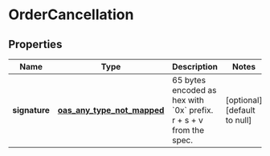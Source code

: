 # OrderCancellation

## Properties

| Name          | Type                             | Description                                                                  | Notes                        |
| ------------- | -------------------------------- | ---------------------------------------------------------------------------- | ---------------------------- |
| **signature** | [**oas_any_type_not_mapped**](#) | 65 bytes encoded as hex with &#x60;0x&#x60; prefix. r + s + v from the spec. | [optional] [default to null] |
